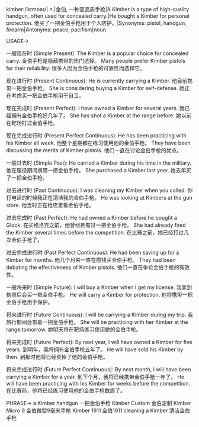 kimber:/ˈkɪmbər/| n.|金伯, 一种高品质手枪|A Kimber is a type of high-quality handgun, often used for concealed carry.|He bought a Kimber for personal protection. 他买了一把金伯手枪用于个人防护。|Synonyms: pistol, handgun, firearm|Antonyms: peace, pacifism|noun

USAGE->

一般现在时 (Simple Present):
The Kimber is a popular choice for concealed carry. 金伯手枪是隐蔽携带的热门选择。
Many people prefer Kimber pistols for their reliability. 很多人因为金伯手枪的可靠性而选择它。

现在进行时 (Present Continuous):
He is currently carrying a Kimber. 他目前携带一把金伯手枪。
She is considering buying a Kimber for self-defense.  她正在考虑买一把金伯手枪用于自卫。

现在完成时 (Present Perfect):
I have owned a Kimber for several years. 我已经拥有金伯手枪好几年了。
She has shot a Kimber at the range before. 她以前在靶场打过金伯手枪。

现在完成进行时 (Present Perfect Continuous):
He has been practicing with his Kimber all week. 他整个星期都在练习使用他的金伯手枪。
They have been discussing the merits of Kimber pistols. 他们一直在讨论金伯手枪的优点。

一般过去时 (Simple Past):
He carried a Kimber during his time in the military. 他在服役期间携带一把金伯手枪。
She purchased a Kimber last year. 她去年买了一把金伯手枪。

过去进行时 (Past Continuous):
I was cleaning my Kimber when you called. 你打电话的时候我正在清洁我的金伯手枪。
He was looking at Kimbers at the gun store. 他当时正在枪店里看金伯手枪。

过去完成时 (Past Perfect):
He had owned a Kimber before he bought a Glock. 在买格洛克之前，他曾经拥有过一把金伯手枪。
She had already fired the Kimber several times before the competition. 在比赛之前，她已经打过几次金伯手枪了。

过去完成进行时 (Past Perfect Continuous):
He had been saving up for a Kimber for months. 他几个月来一直在攒钱买金伯手枪。
They had been debating the effectiveness of Kimber pistols. 他们一直在争论金伯手枪的有效性。

一般将来时 (Simple Future):
I will buy a Kimber when I get my license. 我拿到执照后会买一把金伯手枪。
He will carry a Kimber for protection. 他将携带一把金伯手枪用于保护。


将来进行时 (Future Continuous):
I will be carrying a Kimber during my trip. 我旅行期间会带着一把金伯手枪。
She will be practicing with her Kimber at the range tomorrow. 她明天将在靶场练习使用她的金伯手枪。


将来完成时 (Future Perfect):
By next year, I will have owned a Kimber for five years. 到明年，我将拥有金伯手枪五年了。
He will have sold his Kimber by then. 到那时他将已经卖掉了他的金伯手枪。

将来完成进行时 (Future Perfect Continuous):
By next month, I will have been carrying a Kimber for a year. 到下个月，我将已经携带金伯手枪一年了。
He will have been practicing with his Kimber for weeks before the competition. 在比赛前，他将已经练习使用他的金伯手枪数周了。



PHRASE->
a Kimber handgun 一把金伯手枪
Kimber Custom 金伯定制
Kimber Micro 9 金伯微型9毫米手枪
Kimber 1911 金伯1911
cleaning a Kimber 清洁金伯手枪
